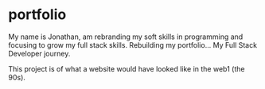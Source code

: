 # portfolio
My name is Jonathan, am rebranding my soft skills in programming and focusing to grow my full stack skills.
Rebuilding my portfolio...
My Full Stack Developer journey.

This project is of what a website would have looked like in the web1 (the 90s). 
